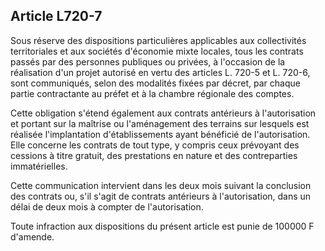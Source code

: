 Article L720-7
----
Sous réserve des dispositions particulières applicables aux collectivités
territoriales et aux sociétés d'économie mixte locales, tous les contrats passés
par des personnes publiques ou privées, à l'occasion de la réalisation d'un
projet autorisé en vertu des articles L. 720-5 et L. 720-6, sont communiqués,
selon des modalités fixées par décret, par chaque partie contractante au préfet
et à la chambre régionale des comptes.

Cette obligation s'étend également aux contrats antérieurs à l'autorisation et
portant sur la maîtrise ou l'aménagement des terrains sur lesquels est réalisée
l'implantation d'établissements ayant bénéficié de l'autorisation. Elle concerne
les contrats de tout type, y compris ceux prévoyant des cessions à titre
gratuit, des prestations en nature et des contreparties immatérielles.

Cette communication intervient dans les deux mois suivant la conclusion des
contrats ou, s'il s'agit de contrats antérieurs à l'autorisation, dans un délai
de deux mois à compter de l'autorisation.

Toute infraction aux dispositions du présent article est punie de 100000 F
d'amende.
